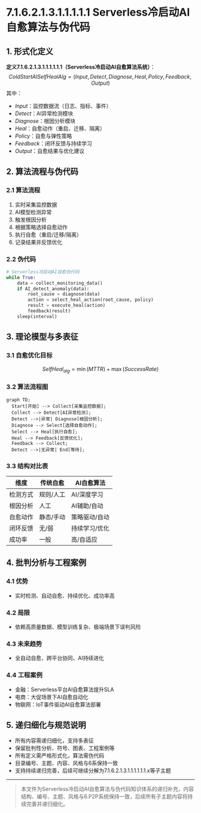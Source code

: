 # 7.1.6.2.1.3.1.1.1.1.1 Serverless冷启动AI自愈算法与伪代码

## 1. 形式化定义

**定义7.1.6.2.1.3.1.1.1.1.1.1（Serverless冷启动AI自愈算法系统）**：
$$
ColdStartAISelfHealAlg = (Input, Detect, Diagnose, Heal, Policy, Feedback, Output)
$$
其中：
- $Input$：监控数据流（日志、指标、事件）
- $Detect$：AI异常检测模块
- $Diagnose$：根因分析模块
- $Heal$：自愈动作（重启、迁移、隔离）
- $Policy$：自愈与弹性策略
- $Feedback$：闭环反馈与持续学习
- $Output$：自愈结果与优化建议

## 2. 算法流程与伪代码

### 2.1 算法流程
1. 实时采集监控数据
2. AI模型检测异常
3. 触发根因分析
4. 根据策略选择自愈动作
5. 执行自愈（重启/迁移/隔离）
6. 记录结果并反馈优化

### 2.2 伪代码
```python
# Serverless冷启动AI自愈伪代码
while True:
    data = collect_monitoring_data()
    if AI_detect_anomaly(data):
        root_cause = diagnose(data)
        action = select_heal_action(root_cause, policy)
        result = execute_heal(action)
        feedback(result)
    sleep(interval)
```

## 3. 理论模型与多表征

### 3.1 自愈优化目标
$$SelfHeal_{alg} = \min (MTTR) + \max (SuccessRate)$$

### 3.2 算法流程图
```mermaid
graph TD;
  Start[开始] --> Collect[采集监控数据];
  Collect --> Detect[AI异常检测];
  Detect -->|异常| Diagnose[根因分析];
  Diagnose --> Select[选择自愈动作];
  Select --> Heal[执行自愈];
  Heal --> Feedback[反馈优化];
  Feedback --> Collect;
  Detect -->|无异常| End[等待];
```

### 3.3 结构对比表
| 维度 | 传统自愈 | AI自愈算法 |
|------|----------|------------|
| 检测方式 | 规则/人工 | AI/深度学习 |
| 根因分析 | 人工 | AI辅助/自动 |
| 自愈动作 | 静态/手动 | 策略驱动/自动 |
| 闭环反馈 | 无/弱 | 持续学习/优化 |
| 成功率 | 一般 | 高/自适应 |

## 4. 批判分析与工程案例

### 4.1 优势
- 实时检测、自动自愈、持续优化、成功率高

### 4.2 局限
- 依赖高质量数据、模型训练复杂、极端场景下误判风险

### 4.3 未来趋势
- 全自动自愈、跨平台协同、AI持续进化

### 4.4 工程案例
- 金融：Serverless平台AI自愈算法提升SLA
- 电商：大促场景下AI自愈自动化
- 物联网：IoT事件驱动AI自愈算法部署

## 5. 递归细化与规范说明
- 所有内容需递归细化，支持多表征
- 保留批判性分析、符号、图表、工程案例等
- 所有定义需严格形式化，算法需伪代码
- 目录编号、主题、内容、风格与6系保持一致
- 支持持续递归完善，后续可继续分解为7.1.6.2.1.3.1.1.1.1.1.1.x等子主题

---
> 本文件为Serverless冷启动AI自愈算法与伪代码知识体系的递归补充，内容结构、编号、主题、风格与6.P2P系统保持一致，后续所有子主题内容将持续完善并递归细化。 